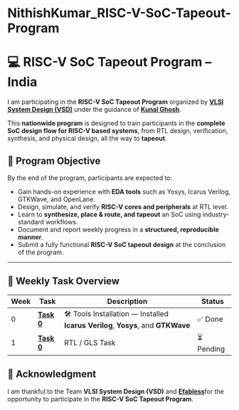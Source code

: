 # NithishKumar_RISC-V-SoC-Tapeout-Program

# 💻 RISC-V SoC Tapeout Program – India

I am participating in the **RISC-V SoC Tapeout Program** organized by [**VLSI System Design (VSD)**](https://vsdiat.vlsisystemdesign.com/) under the guidance of [**Kunal Ghosh**](https://www.linkedin.com/posts/kunal-ghosh-vlsisystemdesign-com-28084836_india-risc-tapeout-activity-7374484798297399296-b8aG?utm_source=share&utm_medium=member_desktop&rcm=ACoAAAeZe4ABRnXXgcvVesykjXO-9WZxOuR05PE).

This **nationwide program** is designed to train participants in the **complete SoC design flow for RISC-V based systems**, from RTL design, verification, synthesis, and physical design, all the way to **tapeout**.  

## 🎯 Program Objective

By the end of the program, participants are expected to:  
- Gain hands-on experience with **EDA tools** such as Yosys, Icarus Verilog, GTKWave, and OpenLane.  
- Design, simulate, and verify **RISC-V cores and peripherals** at RTL level.  
- Learn to **synthesize, place & route, and tapeout** an SoC using industry-standard workflows.  
- Document and report weekly progress in a **structured, reproducible manner**.  
- Submit a fully functional **RISC-V SoC tapeout design** at the conclusion of the program.  

---

## 📅 Weekly Task Overview

| Week | Task | Description | Status |
|------|------|-------------|--------|
| 0 | [**Task 0**](Week0/Task0/README.md) | 🛠️ Tools Installation — Installed **Icarus Verilog**, **Yosys**, and **GTKWave** | ✅ Done |
| 1 | [**Task 0**](Week1/README.md) | RTL / GLS Task | ⏳ Pending |



## 🙏 Acknowledgment  

I am thankful to the Team **VLSI System Design (VSD)** and [**Efabless**](https://github.com/efabless)for the opportunity to participate in the **RISC-V SoC Tapeout Program**.  

